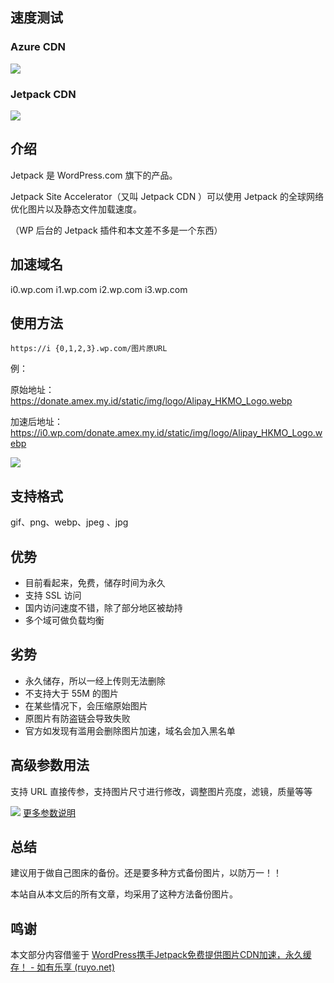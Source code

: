## 速度测试

### Azure CDN

![](https://s3-jp-ap-3.040407.xyz/oss/photos/azcdntest191023.png)

### Jetpack CDN

![](https://s3-jp-ap-3.040407.xyz/oss/photos/Jetpackcdntest191023.png)

## 介绍

Jetpack 是 WordPress.com 旗下的产品。

Jetpack Site Accelerator（又叫 Jetpack CDN ）可以使用 Jetpack 的全球网络优化图片以及静态文件加载速度。

（WP 后台的 Jetpack 插件和本文差不多是一个东西）

## 加速域名

i0.wp.com
i1.wp.com
i2.wp.com
i3.wp.com

## 使用方法

```
https://i {0,1,2,3}.wp.com/图片原URL
```

例：

原始地址：https://donate.amex.my.id/static/img/logo/Alipay_HKMO_Logo.webp

加速后地址：https://i0.wp.com/donate.amex.my.id/static/img/logo/Alipay_HKMO_Logo.webp

![](https://i0.wp.com/donate.amex.my.id/static/img/logo/Alipay_HKMO_Logo.webp)

## 支持格式

gif、png、webp、jpeg 、jpg

## 优势

- 目前看起来，免费，储存时间为永久
- 支持 SSL 访问
- 国内访问速度不错，除了部分地区被劫持
- 多个域可做负载均衡

## 劣势

- 永久储存，所以一经上传则无法删除
- 不支持大于 55M 的图片
- 在某些情况下，会压缩原始图片
- 原图片有防盗链会导致失败
- 官方如发现有滥用会删除图片加速，域名会加入黑名单

## 高级参数用法
支持 URL 直接传参，支持图片尺寸进行修改，调整图片亮度，滤镜，质量等等

![](https://i2.wp.com/s3-jp-ap-3.040407.xyz/oss/photos/msedge_KsfvxH7IUs.png)
[更多参数说明](https://developer.wordpress.com/docs/site-accelerator/site-accelerator-api/)

## 总结

建议用于做自己图床的备份。还是要多种方式备份图片，以防万一！！

本站自从本文后的所有文章，均采用了这种方法备份图片。

## 鸣谢

本文部分内容借鉴于 [WordPress携手Jetpack免费提供图片CDN加速，永久缓存！ - 如有乐享 (ruyo.net)](https://51.ruyo.net/18486.html)